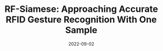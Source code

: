 ---
title: "RF-Siamese: Approaching Accurate RFID Gesture Recognition With One Sample"
authors:
- Zijing Ma
- Shigeng Zhang
- Jia Liu
- Xuan Liu
- Weiping Wang
- Jianxin Wang
- Song Guo


date: "2022-09-02"
#doi: "10.1109/TWC.2022.3159779"

# Publication type.
# 1 = Conference paper; 2 = Journal article;
# 3 = Preprint Paper; 4 = Report; 5 = Book; 6 = Book section;
# 7 = Thesis; 8 = Patent
publication_types: ["2"]

# Publication name and optional abbreviated publication name.
publication: IEEE Transactions on Mobile Computing (TMC) (CCF-A)
# publication_short: ""

# url_pdf: https://ieeexplore.ieee.org/document/9740503
# url_code: ''
# url_dataset: ''
# url_poster: ''
# url_project: ''
# url_slides: ''
# url_video: ''

---